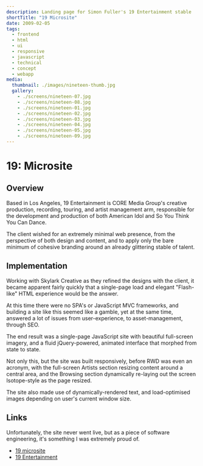 ```yaml
---
description: Landing page for Simon Fuller's 19 Entertainment stable
shortTitle: "19 Microsite"
date: 2009-02-05
tags:
  - frontend
  - html
  - ui
  - responsive
  - javascript
  - technical
  - concept
  - webapp
media:
  thumbnail: ./images/nineteen-thumb.jpg
  gallery:
    - ./screens/nineteen-07.jpg
    - ./screens/nineteen-08.jpg
    - ./screens/nineteen-01.jpg
    - ./screens/nineteen-02.jpg
    - ./screens/nineteen-03.jpg
    - ./screens/nineteen-04.jpg
    - ./screens/nineteen-05.jpg
    - ./screens/nineteen-09.jpg
---
```


# 19: Microsite

## Overview

Based in Los Angeles, 19 Entertainment is CORE Media Group's creative production, recording, touring, and artist management arm, responsible for the development and production of both American Idol and So You Think You Can Dance.

The client wished for an extremely minimal web presence, from the perspective of both design and content, and to apply only the bare minimum of cohesive branding around an already glittering stable of talent.

## Implementation

Working with Skylark Creative as they refined the designs with the client, it became apparent fairly quickly that a single-page load and elegant "Flash-like" HTML experience would be the answer.

At this time there were no SPA's or JavaScript MVC frameworks, and building a site like this seemed like a gamble, yet at the same time, answered a lot of issues from user-experience, to asset-management, through SEO.

The end result was a single-page JavaScript site with beautiful full-screen imagery, and a fluid jQuery-powered, animated interface that morphed from state to state.

Not only this, but the site was built responsively, before RWD was even an acronym, with the full-screen Artists section resizing content around a central area, and the Browsing section dynamically re-laying out the screen Isotope-style as the page resized.

The site also made use of dynamically-rendered text, and load-optimised images depending on user's current window size.

## Links

Unfortunately, the site never went live, but as a piece of software engineering, it's something I was extremely proud of.

- [19 microsite](http://projects.davestewart.co.uk/nineteen/)
- [19 Entertainment](http://coremediagroup.com/19.html)
